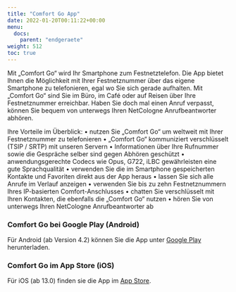 ```yaml
---
title: "Comfort Go App"
date: 2022-01-20T00:11:22+00:00
menu:
  docs:
    parent: "endgeraete"
weight: 512
toc: true
---
```

Mit „Comfort Go“ wird Ihr Smartphone zum Festnetztelefon. Die App bietet Ihnen die Möglichkeit mit Ihrer Festnetznummer über das eigene Smartphone zu telefonieren, egal wo Sie sich gerade aufhalten. Mit „Comfort Go“ sind Sie im Büro, im Café oder auf Reisen über Ihre Festnetznummer erreichbar. Haben Sie doch mal einen Anruf verpasst, können Sie bequem von unterwegs Ihren NetCologne Anrufbeantworter abhören.

Ihre Vorteile im Überblick:
• nutzen Sie „Comfort Go“ um weltweit mit Ihrer Festnetznummer zu telefonieren 
• „Comfort Go“ kommuniziert verschlüsselt (TSIP / SRTP) mit unseren Servern 
• Informationen über Ihre Rufnummer sowie die Gespräche selber sind gegen Abhören geschützt 
• anwendungsgerechte Codecs wie Opus, G722, iLBC gewährleisten eine gute Sprachqualität 
• verwenden Sie die im Smartphone gespeicherten Kontakte und Favoriten direkt aus der App heraus 
• lassen Sie sich alle Anrufe im Verlauf anzeigen 
• verwenden Sie bis zu zehn Festnetznummern Ihres IP-basierten Comfort-Anschlusses 
• chatten Sie verschlüsselt mit Ihren Kontakten, die ebenfalls die „Comfort Go“ nutzen 
• hören Sie von unterwegs Ihren NetCologne Anrufbeantworter ab

### Comfort Go bei Google Play (Android)

Für Android (ab Version 4.2) können Sie die App unter [Google Play](https://play.google.com/store/apps/details?id=de.netcologne.hometogo&hl=de&gl=US) herunterladen.

### Comfort Go im App Store (iOS)

Für iOS (ab 13.0) finden sie die App im [App Store](https://apps.apple.com/de/app/comfort-go-ihre-sip-festnetznummer-f%C3%BCr-unterwegs/id1047120037).

